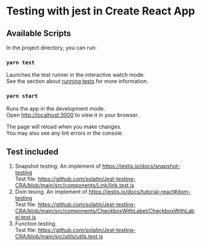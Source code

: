 # Testing with jest in Create React App

## Available Scripts

In the project directory, you can run:
### `yarn test`

Launches the test runner in the interactive watch mode.\
See the section about [running tests](https://facebook.github.io/create-react-app/docs/running-tests) for more information.

### `yarn start`

Runs the app in the development mode.\
Open [http://localhost:3000](http://localhost:3000) to view it in your browser.

The page will reload when you make changes.\
You may also see any lint errors in the console.

## Test included
1. Snapshot testing. An implement of https://jestjs.io/docs/snapshot-testing \
Test file: https://github.com/solatin/Jest-testing-CRA/blob/main/src/components/Link/link.test.js
2. Dom tesing. An implement of https://jestjs.io/docs/tutorial-react#dom-testing \
Test file: https://github.com/solatin/Jest-testing-CRA/blob/main/src/components/CheckboxWithLabel/CheckboxWithLabel.test.js
3. Function testing. \
Test file: https://github.com/solatin/Jest-testing-CRA/blob/main/src/utils/utils.test.js

